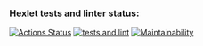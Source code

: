 ### Hexlet tests and linter status:
[![Actions Status](https://github.com/ssk93-dev/frontend-project-lvl3/workflows/hexlet-check/badge.svg)](https://github.com/ssk93-dev/frontend-project-lvl3/actions)
[![tests and lint](https://github.com/ssk93-dev/frontend-project-lvl3/actions/workflows/testAndLint.yml/badge.svg)](https://github.com/ssk93-dev/frontend-project-lvl3/actions/workflows/testAndLint.yml)
[![Maintainability](https://api.codeclimate.com/v1/badges/62e132bbc7e5a79d7ec1/maintainability)](https://codeclimate.com/github/ssk93-dev/frontend-project-lvl3/maintainability)